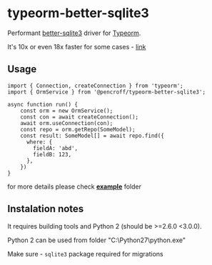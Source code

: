 # typeorm-better-sqlite3

Performant [better-sqlite3](https://github.com/JoshuaWise/better-sqlite3) driver for [Typeorm](https://typeorm.io/#/).

It's 10x or even 18x faster for some cases - [link](https://github.com/JoshuaWise/better-sqlite3#how-other-libraries-compare)

## Usage

```
import { Connection, createConnection } from 'typeorm';
import { OrmService } from '@pencroff/typeorm-better-sqlite3';

async function run() {
    const orm = new OrmService();
    const con = await createConnection();
    await orm.useConnection(con);
    const repo = orm.getRepo(SomeModel);
    const result: SomeModel[] = await repo.find({
      where: {
        fieldA: 'abd',
        fieldB: 123,
      },
    })
}

```

for more details please check **[example](https://github.com/Pencroff/typeorm-better-sqlite3/tree/master/example)** folder

## Instalation notes

It requires building tools and Python 2 (should be >=2.6.0 <3.0.0).

Python 2 can be used from folder "C:\Python27\python.exe"

Make sure - `sqlite3` package required for migrations
